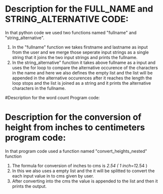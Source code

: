 # Description for the FULL_NAME and STRING_ALTERNATIVE CODE:


In that python code we used two functions named "fullname" and "string_alternative".
1)  In the "fullname" function we takes firstname and lastname as input from the user and we merge those seperate input strings as a single string that it joins the two input strings and
   prints the fullname.
2) In the string_alternative" function it takes above fullname as a input and uses the for loop to compare the alternative occurence of the characters in the name and here we also defines
   the empty list and the list will be appended in the alternative occurences after it reaches the length the loop stops and the list is joined as a string and it prints the alternative
   characters in the fullname.





#Description for the word count Program code:


# Description for the conversion of height from inches to centimeters program code:



In that program code used a function named "convert_heights_nested" function
1.  The formula for conversion of inches to cms is *2.54 ( 1 inch=1*2.54 )
2.  In this we also uses a empty list and the it will  be splitted to convert the each input value in to cms given by user.
3.  After converting into the cms the value is appended to the list and then it prints the output.

